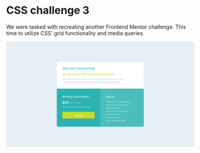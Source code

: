 # CSS challenge 3

We were tasked with recreating another Frontend Mentor challenge. This time to utilize CSS' grid functionality and media queries.

![Image showing the project's landing page. It's a one page site with the opportunity to join a community through a subscription.](page_preview.png)